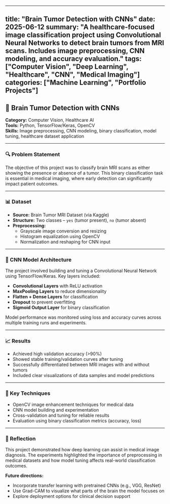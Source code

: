 
---
title: "Brain Tumor Detection with CNNs"
date: 2025-06-12
summary: "A healthcare-focused image classification project using Convolutional Neural Networks to detect brain tumors from MRI scans. Includes image preprocessing, CNN modeling, and accuracy evaluation."
tags: ["Computer Vision", "Deep Learning", "Healthcare", "CNN", "Medical Imaging"]
categories: ["Machine Learning", "Portfolio Projects"]
---

## 🧠 Brain Tumor Detection with CNNs

**Category:** Computer Vision, Healthcare AI  
**Tools:** Python, TensorFlow/Keras, OpenCV  
**Skills:** Image preprocessing, CNN modeling, binary classification, model tuning, healthcare dataset application

---

### 🔍 Problem Statement

The objective of this project was to classify brain MRI scans as either showing the presence or absence of a tumor. This binary classification task is essential in medical imaging, where early detection can significantly impact patient outcomes.

---

### 📊 Dataset

- **Source:** Brain Tumor MRI Dataset (via Kaggle)
- **Structure:** Two classes – `yes` (tumor present), `no` (tumor absent)
- **Preprocessing:**
  - Grayscale image conversion and resizing
  - Histogram equalization using OpenCV
  - Normalization and reshaping for CNN input

---

### 🧠 CNN Model Architecture

The project involved building and tuning a Convolutional Neural Network using TensorFlow/Keras. Key layers included:

- **Convolutional Layers** with ReLU activation  
- **MaxPooling Layers** to reduce dimensionality  
- **Flatten + Dense Layers** for classification  
- **Dropout** to prevent overfitting  
- **Sigmoid Output Layer** for binary classification

Model performance was monitored using loss and accuracy curves across multiple training runs and experiments.

---

### 📈 Results

- Achieved high validation accuracy (>90%)  
- Showed stable training/validation curves after tuning  
- Successfully differentiated between MRI images with and without tumors  
- Included clear visualizations of data samples and model predictions

---

### 🔧 Key Techniques

- OpenCV image enhancement techniques for medical data  
- CNN model building and experimentation  
- Cross-validation and tuning for reliable results  
- Evaluation using binary classification metrics (accuracy, loss)

---

### 📌 Reflection

This project demonstrated how deep learning can assist in medical image diagnosis. The experiments highlighted the importance of preprocessing in medical datasets and how model tuning affects real-world classification outcomes.

**Future directions:**
- Incorporate transfer learning with pretrained CNNs (e.g., VGG, ResNet)  
- Use Grad-CAM to visualize what parts of the brain the model focuses on  
- Explore deployment options for clinical decision support
